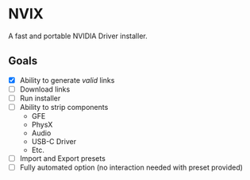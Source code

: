 # NVIX

A fast and portable NVIDIA Driver installer.

## Goals

- [x] Ability to generate *valid* links
- [ ] Download links
- [ ] Run installer
- [ ] Ability to strip components
  - GFE
  - PhysX
  - Audio
  - USB-C Driver
  - Etc.
- [ ] Import and Export presets
- [ ] Fully automated option (no interaction needed with preset provided)